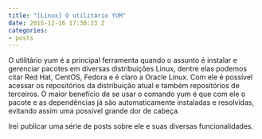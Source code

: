 ```yaml
---
title: "[Linux] O utilitário YUM"
date: 2015-12-16 17:30:23 Z
categories:
- posts
---
```


<p>
O utilitário yum é a principal ferramenta quando o assunto é instalar e gerenciar pacotes em diversas distribuições Linux, dentre elas podemos citar Red Hat, CentOS, Fedora e é claro a Oracle Linux.
Com ele é possível acessar os repositórios da distribuição atual e também repositórios de terceiros.
O maior benefício de se usar o comando yum é que com ele o pacote e as dependências já são automaticamente instaladas e resolvidas, evitando assim uma possível grande dor de cabeça.</p>

Irei publicar uma série de posts sobre ele e suas diversas funcionalidades.


